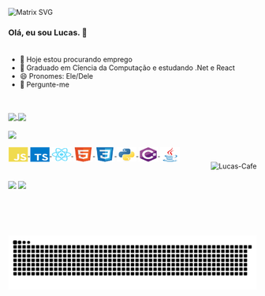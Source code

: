 ![Matrix SVG](https://raw.githubusercontent.com/rodrigograca31/rodrigograca31/master/matrix.svg)




### Olá, eu sou Lucas. 👋 </br></br>


- 🔭 Hoje estou procurando emprego
- 🌱 Graduado em Cîencia da Computação e estudando .Net e React
- 😄 Pronomes: Ele/Dele
- 💬 Pergunte-me </br></br>



</br>
<div>
  <a href="https://github.com/Lucass-Gs">
  <img height=150em" align="center" src="https://github-readme-stats.vercel.app/api?username=Lucass-Gs&show_icons=true&theme=midnight-purple&include_all_commits=true&count_private=true"/>
   <img height="150em" align="center" src="https://github-readme-stats.vercel.app/api/top-langs/?username=Lucass-Gs&layout=compact&langs_count=7&theme=midnight-purple"/></br></br>
    <img height="300em" align="center" src="https://github-readme-stats.vercel.app/api/wakatime?username=LucasS_Gabriel&theme=midnight-purple&)"/>
    </div></br>   

  <div style="display: inline_block">
  <img align="center" alt="Lucas-Js" height="30" width="40" src="https://raw.githubusercontent.com/devicons/devicon/master/icons/javascript/javascript-plain.svg">
  <img align="center" alt="Lucas-Ts" height="30" width="40" src="https://raw.githubusercontent.com/devicons/devicon/master/icons/typescript/typescript-plain.svg">
  <img align="center" alt="Lucas-React" height="30" width="40" src="https://raw.githubusercontent.com/devicons/devicon/master/icons/react/react-original.svg">
  <img align="center" alt="Lucas-HTML" height="30" width="40" src="https://raw.githubusercontent.com/devicons/devicon/master/icons/html5/html5-original.svg">
  <img align="center" top-padding="4em" alt="Lucas-CSS" height="30" width="40" src="https://raw.githubusercontent.com/devicons/devicon/master/icons/css3/css3-original.svg">
  <img align="center" alt="Lucas-Python" height="30" width="40" src="https://raw.githubusercontent.com/devicons/devicon/master/icons/python/python-original.svg">
  <img align="center" alt="Lucas-Csharp" height="30" width="40" src="https://raw.githubusercontent.com/devicons/devicon/master/icons/csharp/csharp-original.svg">
  <img align="center" alt="Lucas-Csharp" height="30" width="40" src="https://github.com/devicons/devicon/blob/master/icons/java/java-original.svg"></br>
  <img align="right" img height="150em" alt="Lucas-Cafe" src="https://acegif.com/wp-content/gifs/coffee-94.gif">
  </div>
  
  #
  <div>
  <a href = "mailto:lucasgabriel153@gmail.com"><img src="https://img.shields.io/badge/-Gmail-%23333?style=for-the-badge&logo=gmail&logoColor=white" target="_blank"></a>
  <a href="https://www.linkedin.com/in/lucas-gabriel-979723164/" target="_blank"><img src="https://img.shields.io/badge/-LinkedIn-%230077B5?style=for-the-badge&logo=linkedin&logoColor=white" target="_blank"></a>
 
  </div>
  
 ![Snake animation](https://github.com/Lucass-Gs/Lucass-Gs/blob/output/github-contribution-grid-snake.svg)
 
  
  
